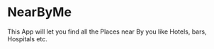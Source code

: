 # NearByMe

This App will let you find all the Places near By you like Hotels, bars, Hospitals etc.
